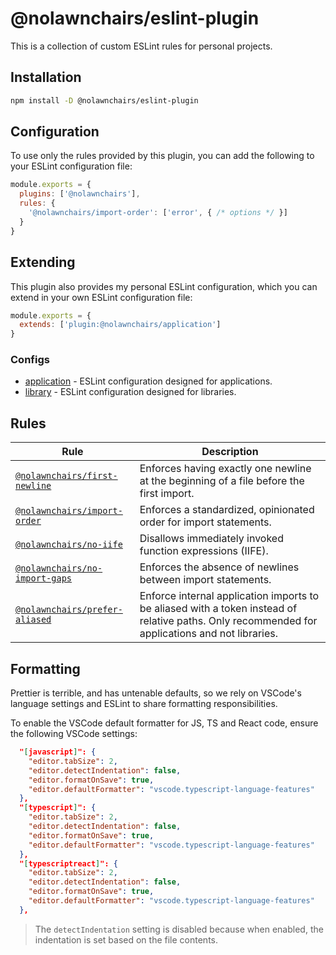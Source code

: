
# @nolawnchairs/eslint-plugin

This is a collection of custom ESLint rules for personal projects.

## Installation

```bash
npm install -D @nolawnchairs/eslint-plugin
```

## Configuration

To use only the rules provided by this plugin, you can add the following to your ESLint configuration file:

```js
module.exports = {
  plugins: ['@nolawnchairs'],
  rules: {
    '@nolawnchairs/import-order': ['error', { /* options */ }]
  }
}
```

## Extending

This plugin also provides my personal ESLint configuration, which you can extend in your own ESLint configuration file:

```js
module.exports = {
  extends: ['plugin:@nolawnchairs/application']
}
```

### Configs

* [application](./src/configs/application/README.md) - ESLint configuration designed for applications.
* [library](./src/configs/library/README.md) - ESLint configuration designed for libraries.


## Rules

| Rule | Description |
| ---- | ----------- |
| [`@nolawnchairs/first-newline`](./src/rules/first-newline/README.md) | Enforces having exactly one newline at the beginning of a file before the first import. |
| [`@nolawnchairs/import-order`](./src/rules/import-order/README.md) | Enforces a standardized, opinionated order for import statements. |
| [`@nolawnchairs/no-iife`](./src/rules/no-iife/README.md) | Disallows immediately invoked function expressions (IIFE). |
| [`@nolawnchairs/no-import-gaps`](./src/rules/no-import-gaps/README.md) | Enforces the absence of newlines between import statements. |
| [`@nolawnchairs/prefer-aliased`](./src/rules/prefer-aliased/README.md) | Enforce internal application imports to be aliased with a token instead of relative paths. Only recommended for applications and not libraries. |

## Formatting

Prettier is terrible, and has untenable defaults, so we rely on VSCode's language settings and ESLint to share formatting responsibilities.

To enable the VSCode default formatter for JS, TS and React code, ensure the following VSCode settings:

```json
  "[javascript]": {
    "editor.tabSize": 2,
    "editor.detectIndentation": false,
    "editor.formatOnSave": true,
    "editor.defaultFormatter": "vscode.typescript-language-features"
  },
  "[typescript]": {
    "editor.tabSize": 2,
    "editor.detectIndentation": false,
    "editor.formatOnSave": true,
    "editor.defaultFormatter": "vscode.typescript-language-features"
  },
  "[typescriptreact]": {
    "editor.tabSize": 2,
    "editor.detectIndentation": false,
    "editor.formatOnSave": true,
    "editor.defaultFormatter": "vscode.typescript-language-features"
  },
```

> The `detectIndentation` setting is disabled because when enabled, the indentation is set based on the file contents.
